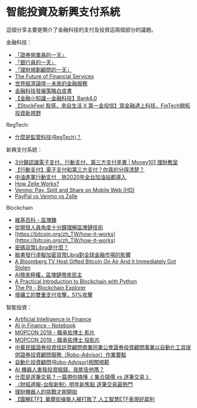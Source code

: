 # 智能投資及新興支付系統

這個分享主要是簡介了金融科技的支付及投資這兩個部分的議題。

金融科技：

* [「證券營業員的一天」](https://www.youtube.com/watch?v=QhfXQRQHRgQ)
* [「銀行員的一天」](https://www.youtube.com/watch?v=N9kY6YAEuIk)
* [「理財規劃顧問的一天」](https://www.youtube.com/watch?v=aur-z_6sYyE)
* [The Future of Financial Services](http://www3.weforum.org/docs/WEF_The_future__of_financial_services.pdf)
* [世界經濟論壇－未來的金融服務](https://www.stockfeel.com.tw/2015%E5%B9%B4%E4%B8%96%E7%95%8C%E7%B6%93%E6%BF%9F%E8%AB%96%E5%A3%87%EF%BC%8D%E6%9C%AA%E4%BE%86%E7%9A%84%E9%87%91%E8%9E%8D%E6%9C%8D%E5%8B%99/)
* [金融科技發展策略白皮書](http://www.tfsr.org.tw/Uploads/files/1050518%E9%87%91%E8%9E%8D%E7%A7%91%E6%8A%80%E7%99%BC%E5%B1%95%E7%AD%96%E7%95%A5%E7%99%BD%E7%9A%AE%E6%9B%B8.pdf)
* [【金融小知識－金融科技】Bank4.0](https://www.youtube.com/watch?v=ddYeYnfMtuA)
* [【StockFeel 股感，來自生活 X 第一金投信】當金融遇上科技，FinTech開拓投資新視野](https://www.youtube.com/watch?v=j8le136cNKs)

RegTech:

* [什麼是監管科技(RegTech)？](https://www.inside.com.tw/article/7029-what-is-regtech)

新興支付系統：

* [3分鐘認識電子支付、行動支付、第三方支付差異 | Money101 理財教室](https://www.youtube.com/watch?v=JUd2gCRpjnM)
* [【行動支付】電子支付和第三方支付？你真的分得清楚？](http://playlifecloud.com/20180514-payments/)
* [中油進軍行動支付　拚2020年全台加油站都導入](https://www.youtube.com/watch?v=Nn96PgHQtr4)
* [How Zelle Works?](https://www.youtube.com/watch?v=IDZa1wRsCYM)
* [Venmo: Pay, Split and Share on Mobile Web (HD)](https://www.youtube.com/watch?v=6kSk9sc6NTQ)
* [PayPal vs Venmo vs Zelle](https://zipbooks.com/blog/paypal-vs-venmo-vs-zelle/)

Blockchain

* [維基百科 - 區塊鍊](https://zh.wikipedia.org/wiki/%E5%8C%BA%E5%9D%97%E9%93%BE)
* [從開發人員角度十分鐘理解區塊鏈技術](https://www.slideshare.net/WillHuangTW/blockchain-from-a-developers-perspective)
* [https://bitcoin.org/zh_TW/how-it-works](https://bitcoin.org/zh_TW/how-it-works)
* [密碼貨幣Libra是什麼？](https://www.bnext.com.tw/article/53751/what-is-facebook-libra-cryptocurrency)
* [臉書發行虛擬加密貨幣Libra對全球金融市場的影響](https://www.bankchb.com/chb_2a_resource/leap_do/gallery/1570093382019/68-9-%E5%B0%88%E9%A1%8C%E8%AD%AF%E8%BF%B0.pdf)
* [A Bloomberg TV Host Gifted Bitcoin On Air And It Immediately Got Stolen](https://www.businessinsider.com/bloomberg-matt-miller-bitcoin-gift-stolen-2013-12)
* [AI帶來極權，區塊鏈帶來民主](https://www.cw.com.tw/article/article.action?id=5092580)
* [A Practical Introduction to Blockchain with Python](http://adilmoujahid.com/posts/2018/03/intro-blockchain-bitcoin-python/)
* [The Pit - Blockchain Explorer](https://www.blockchain.com/explorer)
* [壞礦工的雙重支付攻擊，51%攻擊](https://www.bitcoin-info.guide/%E5%85%A5%E9%96%80%E6%8C%87%E5%BC%95/%E6%AF%94%E7%89%B9%E5%B9%A3%E9%81%8B%E4%BD%9C%E5%8E%9F%E7%90%86/%E9%9B%99%E9%87%8D%E6%94%AF%E4%BB%98%E6%94%BB%E6%93%8A)

智能投資：

* [Artificial Intelligence in Finance](https://hilpisch.com/pycontw.pdf)
* [AI in Finance - Notebook](https://hilpisch.com/pycontw.html)
* [MOPCON 2019 - 韓承佑博士 影片](https://www.youtube.com/watch?v=v7MgZLIc-ds)
* [MOPCON 2019 - 韓承佑博士 投影片](https://www.finlab.tw/slide_mopcon.pdf)
* [中華民國證券投資信託暨顧問商業同業公會證券投資顧問事業以自動化工具提供證券投資顧問服務（Robo-Advisor）作業要點](http://www.selaw.com.tw/LawContent.aspx?LawID=G0103923)
* [自動化投資顧問(Robo-Advisor)相關規範](http://www.fsc.gov.tw/fckdowndoc?file=/01-1-5-13-%E5%B0%88%E9%A1%8C%E4%B8%80-%E8%87%AA%E5%8B%95%E5%8C%96%E6%8A%95%E8%B3%87%E9%A1%A7%E5%95%8F(Robo%20Advisor)%E7%9B%B8%E9%97%9C%E8%A6%8F%E7%AF%84.pdf&flag=doc)
* [AI 機器人害我投資賠錢，我能告他嗎？](https://www.techbang.com/posts/70447-ai-robot-made-me-invest-money-can-i-sue-him?fbclid=IwAR23GX9G22Qp_KamXzwJ6opEWl94DeHOmZhFdsY72WP2XDdY5i_1gH66yN0)
* [什麼是逐筆交易 ? 一篇帶你搞懂《 集合競價 vs 逐筆交易 》](https://nico-invest.com/2019/04/04/onebyone/)
* [〈財經週報-台股新制〉明年新焦點 逐筆交易最熱門](https://ec.ltn.com.tw/article/paper/1310044)
* [理財機器人的挑戰才剛開始](https://money.udn.com/money/story/5629/3617962)
* [【圖解ETF】華爾街操盤人被打敗了 人工智慧ETF表現好犀利](https://tw.news.yahoo.com/%E5%9C%96%E8%A7%A3etf-%E8%8F%AF%E7%88%BE%E8%A1%97%E6%93%8D%E7%9B%A4%E4%BA%BA%E8%A2%AB%E6%89%93%E6%95%97%E4%BA%86-%E4%BA%BA%E5%B7%A5%E6%99%BA%E6%85%A7etf%E8%A1%A8%E7%8F%BE%E5%A5%BD%E7%8A%80%E5%88%A9-230000446.html)
